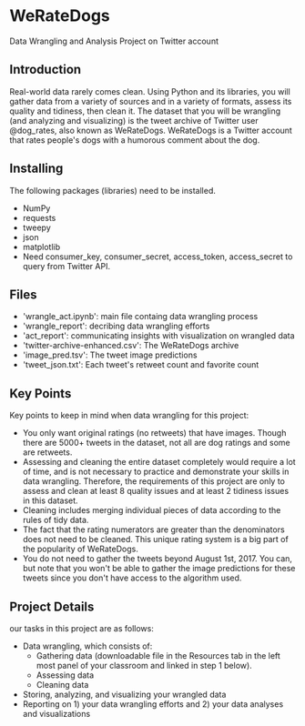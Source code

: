 # WeRateDogs
Data Wrangling and Analysis Project on Twitter account


## Introduction

Real-world data rarely comes clean. Using Python and its libraries, you will gather data from a variety of sources and in a variety of formats, assess its quality and tidiness, then clean it. 
The dataset that you will be wrangling (and analyzing and visualizing) is the tweet archive of Twitter user @dog_rates, also known as WeRateDogs. WeRateDogs is a Twitter account that rates people's dogs with a humorous comment about the dog. 

## Installing

The following packages (libraries) need to be installed. 
  - NumPy
  - requests
  - tweepy
  - json
  - matplotlib
  - Need consumer_key, consumer_secret, access_token, access_secret to query from Twitter API.

## Files

- 'wrangle_act.ipynb': main file containg data wrangling process
- 'wrangle_report': decribing data wrangling efforts
- 'act_report': communicating insights with visualization on wrangled data
- 'twitter-archive-enhanced.csv': The WeRateDogs archive
- 'image_pred.tsv': The tweet image predictions
- 'tweet_json.txt': Each tweet's retweet count and favorite count

## Key Points
Key points to keep in mind when data wrangling for this project:

- You only want original ratings (no retweets) that have images. Though there are 5000+ tweets in the dataset, not all are dog ratings and some are retweets.
- Assessing and cleaning the entire dataset completely would require a lot of time, and is not necessary to practice and demonstrate your skills in data wrangling. Therefore, the requirements of this project are only to assess and clean at least 8 quality issues and at least 2 tidiness issues in this dataset.
- Cleaning includes merging individual pieces of data according to the rules of tidy data.
- The fact that the rating numerators are greater than the denominators does not need to be cleaned. This unique rating system is a big part of the popularity of WeRateDogs.
- You do not need to gather the tweets beyond August 1st, 2017. You can, but note that you won't be able to gather the image predictions for these tweets since you don't have access to the algorithm used.

## Project Details

our tasks in this project are as follows:

- Data wrangling, which consists of:
     - Gathering data (downloadable file in the Resources tab in the left most panel of your classroom and linked in step 1 below).
     - Assessing data
     - Cleaning data
- Storing, analyzing, and visualizing your wrangled data
- Reporting on 1) your data wrangling efforts and 2) your data analyses and visualizations
